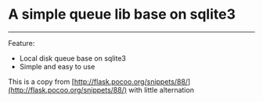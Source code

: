 # A simple queue lib base on sqlite3

----------

Feature:
- Local disk queue base on sqlite3
- Simple and easy to use


This is a copy from [http://flask.pocoo.org/snippets/88/](http://flask.pocoo.org/snippets/88/) with little alternation


